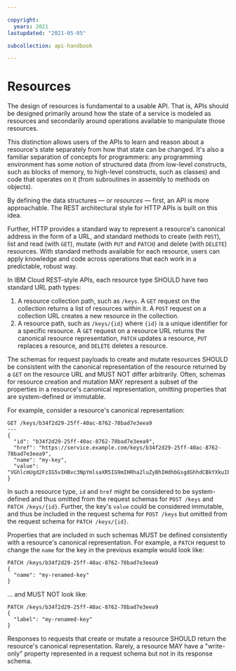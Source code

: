 ```yaml
---

copyright:
  years: 2021
lastupdated: "2021-05-05"

subcollection: api-handbook

---
```


# Resources

The design of resources is fundamental to a usable API. That is, APIs should be designed primarily
around how the state of a service is modeled as resources and secondarily around operations
available to manipulate those resources.

This distinction allows users of the APIs to learn and reason about a resource's state separately
from how that state can be changed. It's also a familiar separation of concepts for programmers:
any programming environment has some notion of structured data (from low-level constructs, such as
blocks of memory, to high-level constructs, such as classes) and code that operates on it (from
subroutines in assembly to methods on objects).

By defining the data structures — or _resources_ — first, an API is more approachable. The REST
architectural style for HTTP APIs is built on this idea. 

Further, HTTP provides a standard way to represent a resource's canonical address in the form of a
URL, and standard methods to create (with `POST`), list and read (with `GET`), mutate (with `PUT`
and `PATCH`) and delete (with `DELETE`) resources. With standard methods available for each
resource, users can apply knowledge and code across operations that each work in a predictable,
robust way.

In IBM Cloud REST-style APIs, each resource type SHOULD have two standard URL path types:

1. A resource collection path, such as `/keys`. A `GET` request on the collection returns a list of
resources within it. A `POST` request on a collection URL creates a new resource in the collection.
2. A resource path, such as `/keys/{id}` where `{id}` is a unique identifier for a specific
resource. A `GET` request on a resource URL returns the canonical resource representation, `PATCH`
updates a resource, `PUT` replaces a resource, and `DELETE` deletes a resource.

The schemas for request payloads to create and mutate resources SHOULD be consistent with the
canonical representation of the resource returned by a `GET` on the resource URL and MUST NOT differ
arbitrarily. Often, schemas for resource creation and mutation MAY represent a subset of the
properties in a resource's canonical representation, omitting properties that are system-defined or
immutable.

For example, consider a resource's canonical representation:

```
GET /keys/b34f2d29-25ff-40ac-8762-78bad7e3eea9
---
{
  "id": "b34f2d29-25ff-40ac-8762-78bad7e3eea9",
  "href": "https://service.example.com/keys/b34f2d29-25ff-40ac-8762-78bad7e3eea9",
  "name": "my-key",
  "value": "VGhlcmUgd2FzIG5vIHBvc3NpYmlsaXR5IG9mIHRha2luZyBhIHdhbGsgdGhhdCBkYXkuIFdlIGhhZCBiZWVuIHdhbmRlcmluZywgaW5kZWVkLCBpbiB0aGUgbGVhZmxlc3Mgc2hydWJiZXJ5IGFuIGhvdXIgaW4gdGhlIG1vcm5pbmc7IGJ1dCBzaW5jZSBkaW5uZXIgKE1ycy4gUmVlZCwgd2hlbiB0aGVyZSB3YXMgbm8gY29tcGFueSwgZGluZWQgZWFybHkpIHRoZSBjb2xkIHdpbnRlciB3aW5kIGhhZCBicm91Z2h0IHdpdGggaXQgY2xvdWRzIHNvIHNvbWJyZSwgYW5kIGEgcmFpbiBzbyBwZW5ldHJhdGluZywgdGhhdCBmdXJ0aGVyIG91dGRvb3IgZXhlcmNpc2Ugd2FzIG5vdyBvdXQgb2YgdGhlIHF1ZXN0aW9uLg=="
}
```

In such a resource type, `id` and `href` might be considered to be system-defined and thus omitted
from the request schemas for `POST /keys` and `PATCH /keys/{id}`. Further, the key's `value` could
be considered immutable, and thus be included in the request schema for `POST /keys` but omitted
from the request schema for `PATCH /keys/{id}`.

Properties that are included in such schemas MUST be defined consistently with a resource's
canonical representation. For example, a `PATCH` request to change the `name` for the key in the
previous example would look like:

```
PATCH /keys/b34f2d29-25ff-40ac-8762-78bad7e3eea9
{
  "name": "my-renamed-key"
}
```

... and MUST NOT look like:

```
PATCH /keys/b34f2d29-25ff-40ac-8762-78bad7e3eea9
{
  "label": "my-renamed-key"
}
```

Responses to requests that create or mutate a resource SHOULD return the resource's canonical
representation. Rarely, a resource MAY have a "write-only" property represented in a request schema
but not in its response schema.
